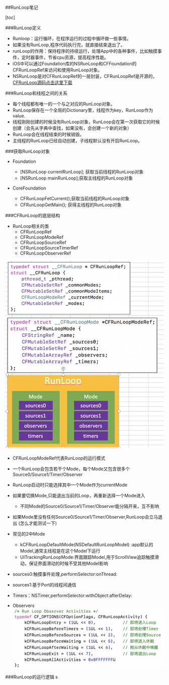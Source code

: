 ##RunLoop笔记

[toc]

###RunLoop定义
* Runloop：运行循环，在程序运行的过程中循环做一些事情。
* 如果没有RunLoop,程序代码执行完，就直接结束退出了。
* runLoop的作用：保持程序的持续运行，处理App中的各种事件，比如触摸事件，定时器事件，节省cpu资源，提高程序性能。
* iOS中可以通过Foundation库的NSRunLoop和CFFoundation的CFRunLoopRef来访问和使用RunLoop对象。
* NSRunLoop是对CFRunLoopRef的一层封装，CFRunLoopRef是开源的，[CFRunLoop源码点击这里下载](https://opensource.apple.com/tarballs/CF/)

###RunLoop和线程之间的关系
* 每个线程都有唯一的一个与之对应的RunLoop对象。
* RunLoop保存在一个全局的Dictionary里，线程作为key，RunLoop作为value.
* 线程刚刚创建的时候没有RunLoop对象，RunLoop会在第一次获取它的时候创建（会先从字典中查找，如果没有，会创建一个新的对象）
* RunLoop会在线程结束的时候销毁。
* 主线程的RunLoop已经自动创建，子线程默认没有开启RunLoop。

###获取RunLoop对象
* Foundation
	* [NSRunLoop currentRunLoop]; 获取当前线程的RunLoop对象
	* [NSRunLoop mainRunLoop];获取主线程的RunLoop对象

* CoreFoundation
	* CFRunLoopFetCurrent();获取当前线程的RunLoop对象
	* CFRunLoopGetMain(); 获得主线程的RunLoop对象

###CFRunLoop的底层结构
* RunLoop相关的类
	* CFRunLoopRef
	* CFRunLoopModeRef
	* CFRunLoopSourceRef 
	* CFRunLoopSourceTimerRef
	* CFRunLoopObserverRef

![](CFRunLoop的底层结构图.png) 

* CFRunLoopModeRef代表RunLoop的运行模式
* 一个RunLoop会包含若干个Mode，每个Mode又包含很多个Source0/Source1/Timer/Observer
* RunLoop启动时只能选择其中一个Mode作为currentMode
* 如果要切换Mode,只能退出当前的Loop，再重新选择一个Mode进入
	* 不同Mode的Source0/Source1/Timer/Observer能分隔开来，互不影响
* 如果Mode里没有任何Source0/Source1/Timer/Observer,RunLoop会立马退出 (怎么才能测试一下)
* 常见的2中Mode
	* kCFRunLoopDefaultMode(NSDefaultRunLoopModel) :app默认的Model,通常主线程是在这个Model下运行
	* UITrackingRunLoopMode:界面跟踪Model,用于ScrollView追踪触摸滑动，保证界面滑动的时候不受其他Model影响

* sources0:触摸事件处理,performSelector:onThread:
* sources1:基于Port的线程间通信
* Timers：NSTimer,performSelector:withObject:afterDelay:
* Observers
![RunLoop的各种状态](RunLoop的各种状态.png)

###RunLoop的运行逻辑
s



